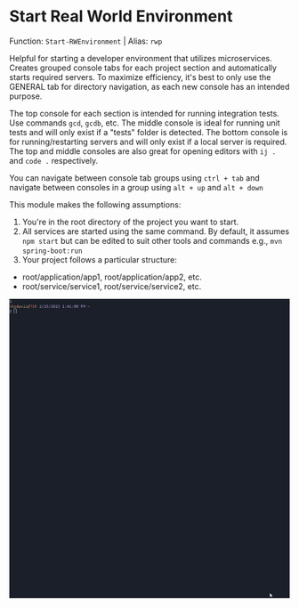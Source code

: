 # Start Real World Environment

Function: `Start-RWEnvironment`
| Alias: `rwp`

Helpful for starting a developer environment that utilizes microservices. Creates grouped console tabs for each project section and automatically starts required servers. To maximize efficiency, it's best to only use the GENERAL tab for directory navigation, as each new console has an intended purpose. 

The top console for each section is intended for running integration tests. Use commands `gcd`, `gcdb`, etc. The middle console is ideal for running unit tests and will only exist if a "tests" folder is detected. The bottom console is for running/restarting servers and will only exist if a local server is required. The top and middle consoles are also great for opening editors with `ij .` and `code .` respectively.

You can navigate between console tab groups using `ctrl + tab` and navigate between consoles in a group using `alt + up` and `alt + down`

This module makes the following assumptions:

1. You're in the root directory of the project you want to start.
2. All services are started using the same command. By default, it assumes `npm start` but can be edited to suit other tools and commands e.g., `mvn spring-boot:run`
3. Your project follows a particular structure:
  * root/application/app1, root/application/app2, etc.
  * root/service/service1, root/service/service2, etc.

![Start Real World Environment Sample GIF](./rwp_sample.gif)
